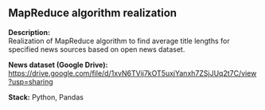 ## MapReduce algorithm realization
**Description:**\
Realization of MapReduce algorithm to find average title lengths 
for specified news sources based on open news dataset.

**News dataset (Google Drive):**
	https://drive.google.com/file/d/1xvN6TVij7kOT5uxjYanxh7ZSjJUq2t7C/view?usp=sharing

**Stack:** Python, Pandas
